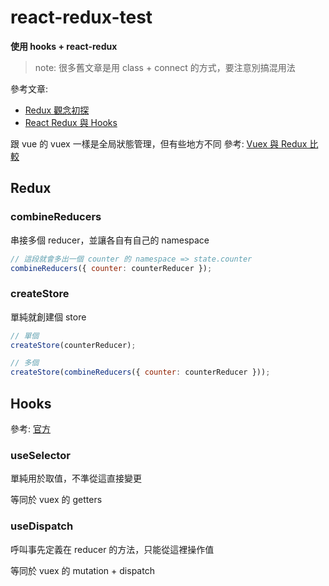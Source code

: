 # react-redux-test

**使用 hooks + react-redux**

> note: 很多舊文章是用 class + connect 的方式，要注意別搞混用法

參考文章:

- [Redux 觀念初探](https://ithelp.ithome.com.tw/articles/10250232)
- [React Redux 與 Hooks](https://ithelp.ithome.com.tw/articles/10251966)

跟 vue 的 vuex 一樣是全局狀態管理，但有些地方不同
參考: [Vuex 與 Redux 比較](https://lq782655835.github.io/blogs/react/diff-vuex-redux.html)

## Redux

### combineReducers

串接多個 reducer，並讓各自有自己的 namespace

```js
// 這段就會多出一個 counter 的 namespace => state.counter
combineReducers({ counter: counterReducer });
```

### createStore

單純就創建個 store

```js
// 單個
createStore(counterReducer);

// 多個
createStore(combineReducers({ counter: counterReducer }));
```

## Hooks

參考: [官方](https://react-redux.js.org/api/hooks)

### useSelector

單純用於取值，不準從這直接變更

等同於 vuex 的 getters

### useDispatch

呼叫事先定義在 reducer 的方法，只能從這裡操作值

等同於 vuex 的 mutation + dispatch
